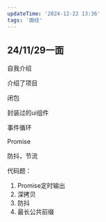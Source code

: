 ```yaml
---
updateTime: '2024-12-22 13:36'
tags: '面经'
---
```


## 24/11/29一面

自我介绍

介绍了项目

闭包

封装过的ui组件

事件循环

Promise

防抖，节流

代码题：

1. Promise定时输出
2. 深拷贝
3. 防抖
4. 最长公共前缀
